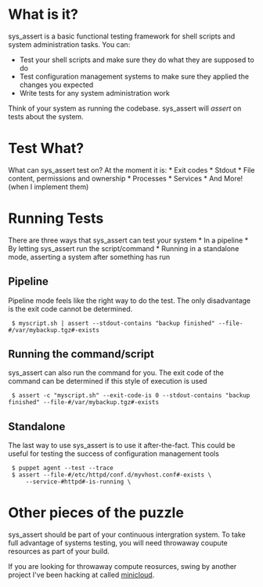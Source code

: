 # What is it?
sys_assert is a basic functional testing framework for shell scripts and system administration tasks. You can:

* Test your shell scripts and make sure they do what they are supposed to do
* Test configuration management systems to make sure they applied the changes you expected
* Write tests for any system administration work


Think of your system as running the codebase. sys_assert will *assert* on tests about the system.

# Test What?
What can sys_assert test on? At the moment it is:
    * Exit codes
    * Stdout
    * File content, permissions and ownership
    * Processes
    * Services
    * And More! (when I implement them)

# Running Tests

There are three ways that sys_assert can test your system
    * In a pipeline
    * By letting sys_assert run the script/command
    * Running in a standalone mode, asserting a system after something has run

## Pipeline
Pipeline mode feels like the right way to do the test. The only disadvantage is the exit code cannot be determined.

     $ myscript.sh | assert --stdout-contains "backup finished" --file-#/var/mybackup.tgz#-exists

## Running the command/script
sys_assert can also run the command for you. The exit code of the command can be determined if this style of execution is used

     $ assert -c "myscript.sh" --exit-code-is 0 --stdout-contains "backup finished" --file-#/var/mybackup.tgz#-exists

## Standalone
The last way to use sys_assert is to use it after-the-fact. This could be useful for testing the success of configuration management tools

     $ puppet agent --test --trace
     $ assert --file-#/etc/httpd/conf.d/myvhost.conf#-exists \
         --service-#httpd#-is-running \

# Other pieces of the puzzle
sys_assert should be part of your continuous intergration system. To take full advantage of systems testing, you will need throwaway coupute resources as part of your build.

If you are looking for throwaway compute reosurces, swing by another project I've been hacking at called [minicloud](http://github.com/ryandoyle/minicloud).
